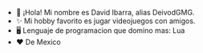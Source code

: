- 👋 ¡Hola! Mi nombre es David Ibarra, alias DeivodGMG.
- ✨ Mi hobby favorito es jugar videojuegos con amigos.
- 🖥️ Lenguaje de programacion que domino mas: Lua
- ❤️ De Mexico
